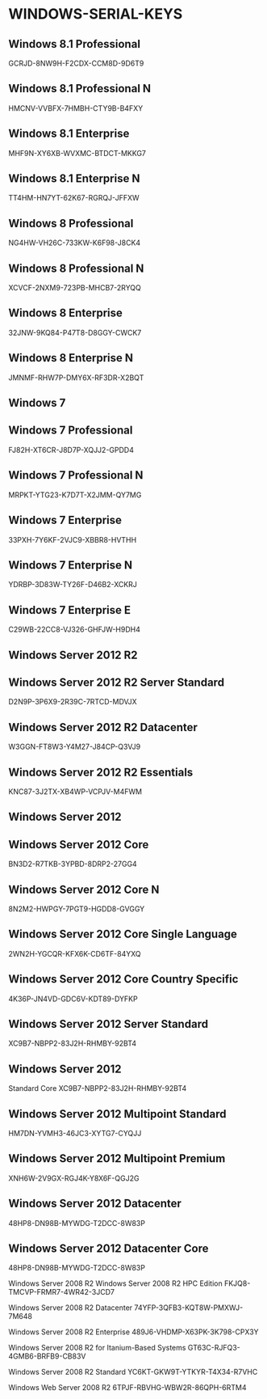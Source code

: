 # WINDOWS-SERIAL-KEYS


## Windows 8.1 Professional
GCRJD-8NW9H-F2CDX-CCM8D-9D6T9

## Windows 8.1 Professional N
HMCNV-VVBFX-7HMBH-CTY9B-B4FXY

## Windows 8.1 Enterprise
MHF9N-XY6XB-WVXMC-BTDCT-MKKG7

## Windows 8.1 Enterprise N
TT4HM-HN7YT-62K67-RGRQJ-JFFXW


## Windows 8 Professional
NG4HW-VH26C-733KW-K6F98-J8CK4

## Windows 8 Professional N
XCVCF-2NXM9-723PB-MHCB7-2RYQQ

## Windows 8 Enterprise
32JNW-9KQ84-P47T8-D8GGY-CWCK7

## Windows 8 Enterprise N
JMNMF-RHW7P-DMY6X-RF3DR-X2BQT





## Windows 7
## Windows 7 Professional
FJ82H-XT6CR-J8D7P-XQJJ2-GPDD4

## Windows 7 Professional N
MRPKT-YTG23-K7D7T-X2JMM-QY7MG

## Windows 7 Enterprise
33PXH-7Y6KF-2VJC9-XBBR8-HVTHH

## Windows 7 Enterprise N
YDRBP-3D83W-TY26F-D46B2-XCKRJ

## Windows 7 Enterprise E
C29WB-22CC8-VJ326-GHFJW-H9DH4










## Windows Server 2012 R2
## Windows Server 2012 R2 Server Standard
D2N9P-3P6X9-2R39C-7RTCD-MDVJX

## Windows Server 2012 R2 Datacenter
W3GGN-FT8W3-Y4M27-J84CP-Q3VJ9

## Windows Server 2012 R2 Essentials
KNC87-3J2TX-XB4WP-VCPJV-M4FWM





## Windows Server 2012
## Windows Server 2012 Core
BN3D2-R7TKB-3YPBD-8DRP2-27GG4

## Windows Server 2012 Core N
8N2M2-HWPGY-7PGT9-HGDD8-GVGGY

## Windows Server 2012 Core Single Language
2WN2H-YGCQR-KFX6K-CD6TF-84YXQ

## Windows Server 2012 Core Country Specific
4K36P-JN4VD-GDC6V-KDT89-DYFKP

## Windows Server 2012 Server Standard
XC9B7-NBPP2-83J2H-RHMBY-92BT4

## Windows Server 2012
Standard Core
XC9B7-NBPP2-83J2H-RHMBY-92BT4

## Windows Server 2012 Multipoint Standard
HM7DN-YVMH3-46JC3-XYTG7-CYQJJ

## Windows Server 2012 Multipoint Premium
XNH6W-2V9GX-RGJ4K-Y8X6F-QGJ2G

## Windows Server 2012 Datacenter
48HP8-DN98B-MYWDG-T2DCC-8W83P

## Windows Server 2012 Datacenter Core
48HP8-DN98B-MYWDG-T2DCC-8W83P






Windows Server 2008 R2
Windows Server 2008 R2 HPC Edition
FKJQ8-TMCVP-FRMR7-4WR42-3JCD7

Windows Server 2008 R2 Datacenter
74YFP-3QFB3-KQT8W-PMXWJ-7M648

Windows Server 2008 R2 Enterprise
489J6-VHDMP-X63PK-3K798-CPX3Y


Windows Server 2008 R2 for Itanium-Based Systems
GT63C-RJFQ3-4GMB6-BRFB9-CB83V

Windows Server 2008 R2 Standard
YC6KT-GKW9T-YTKYR-T4X34-R7VHC

Windows Web Server 2008 R2
6TPJF-RBVHG-WBW2R-86QPH-6RTM4
